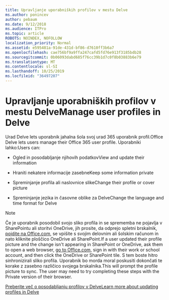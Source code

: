 ```yaml
---
title: Upravljanje uporabniških profilov v mestu Delve
ms.author: ponincev
author: pebaum
ms.date: 9/12/2018
ms.audience: ITPro
ms.topic: article
ROBOTS: NOINDEX, NOFOLLOW
localization_priority: Normal
ms.assetid: e595481a-91de-431d-bf86-d7610ff3b6a7
ms.openlocfilehash: cae756bf9a9ffa247cafd5fd76e913f3185bdb28
ms.sourcegitcommit: 0b06093dabd685f76cc39b1d7c0f8b03883b6e79
ms.translationtype: MT
ms.contentlocale: sl-SI
ms.lasthandoff: 10/25/2019
ms.locfileid: "36497207"
---
```

# <a name="manage-user-profiles-in-delve"></a><span data-ttu-id="733a6-102">Upravljanje uporabniških profilov v mestu Delve</span><span class="sxs-lookup"><span data-stu-id="733a6-102">Manage user profiles in Delve</span></span>

<span data-ttu-id="733a6-103">Urad Delve lets uporabnik jahalna šola svoj urad 365 uporabnik profil.</span><span class="sxs-lookup"><span data-stu-id="733a6-103">Office Delve lets users manage their Office 365 user profile.</span></span> <span data-ttu-id="733a6-104">Uporabniki lahko:</span><span class="sxs-lookup"><span data-stu-id="733a6-104">Users can:</span></span>
  
- <span data-ttu-id="733a6-105">Ogled in posodabljanje njihovih podatkov</span><span class="sxs-lookup"><span data-stu-id="733a6-105">View and update their information</span></span>
    
- <span data-ttu-id="733a6-106">Hraniti nekatere informacije zasebne</span><span class="sxs-lookup"><span data-stu-id="733a6-106">Keep some information private</span></span>
    
- <span data-ttu-id="733a6-107">Spreminjanje profila ali naslovnice slike</span><span class="sxs-lookup"><span data-stu-id="733a6-107">Change their profile or cover picture</span></span>
    
- <span data-ttu-id="733a6-108">Spreminjanje jezika in časovne oblike za Delve</span><span class="sxs-lookup"><span data-stu-id="733a6-108">Change the language and time format for Delve</span></span>
    
> [!NOTE]
> <span data-ttu-id="733a6-109">Če je uporabnik posodobil svojo sliko profila in se sprememba ne pojavlja v SharePointu ali storitvi OneDrive, jih prosite, da odprejo spletni brskalnik, [pojdite na Office.com](https://www.office.com), se vpišite s svojim delovnim ali šolskim računom in nato kliknite ploščico OneDrive ali SharePoint.</span><span class="sxs-lookup"><span data-stu-id="733a6-109">If a user updated their profile picture and the change isn't appearing in SharePoint or OneDrive, ask them to open a web browser, [go to Office.com](https://www.office.com), sign in with their work or school account, and then click the OneDrive or SharePoint tile.</span></span> <span data-ttu-id="733a6-110">S tem boste hitro sinhronizirali sliko profila. Uporabnik bo morda moral poskusiti dokončati te korake z zasebno različico svojega brskalnika.</span><span class="sxs-lookup"><span data-stu-id="733a6-110">This will prompt the profile picture to sync. The user may need to try completing these steps with the Private version of their browser.</span></span> 
  
[<span data-ttu-id="733a6-111">Preberite več o posodabljanju profilov v Delve</span><span class="sxs-lookup"><span data-stu-id="733a6-111">Learn more about updating profiles in Delve</span></span>](https://go.microsoft.com/fwlink/?linkid=735070)
  

